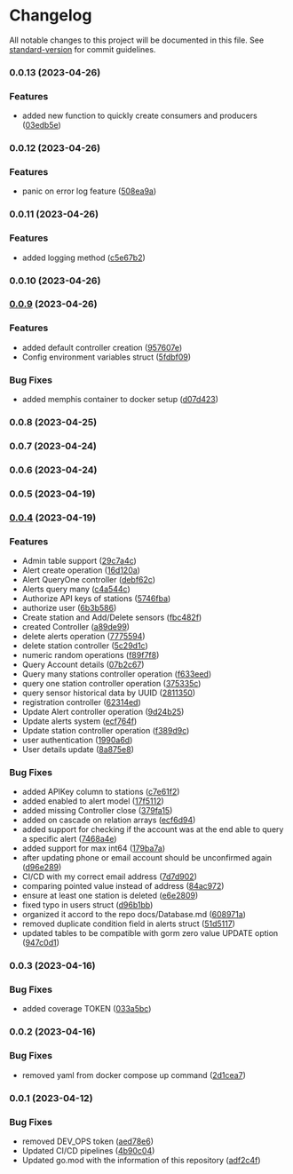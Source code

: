 # Changelog

All notable changes to this project will be documented in this file. See [standard-version](https://github.com/conventional-changelog/standard-version) for commit guidelines.

### 0.0.13 (2023-04-26)


### Features

* added new function to quickly create consumers and producers ([03edb5e](https://github.com/hidromatologia-v2/models/commit/03edb5ea23ddecde9432653265795a7689ceacfe))

### 0.0.12 (2023-04-26)


### Features

* panic on error log feature ([508ea9a](https://github.com/hidromatologia-v2/models/commit/508ea9a604901215a16705095d8941be5620428a))

### 0.0.11 (2023-04-26)


### Features

* added logging method ([c5e67b2](https://github.com/hidromatologia-v2/models/commit/c5e67b2e1065803ced7e9bea794f09e9970a6389))

### 0.0.10 (2023-04-26)

### [0.0.9](https://github.com/hidromatologia-v2/models/compare/v0.0.8...v0.0.9) (2023-04-26)


### Features

* added default controller creation ([957607e](https://github.com/hidromatologia-v2/models/commit/957607efc954584f9af5097c213d65d065c83148))
* Config environment variables struct ([5fdbf09](https://github.com/hidromatologia-v2/models/commit/5fdbf09d671442f5997f941be886cc23b95c40c7))


### Bug Fixes

* added memphis container to docker setup ([d07d423](https://github.com/hidromatologia-v2/models/commit/d07d423374c23d481541047b12fb95e14f625780))

### 0.0.8 (2023-04-25)

### 0.0.7 (2023-04-24)

### 0.0.6 (2023-04-24)

### 0.0.5 (2023-04-19)

### [0.0.4](https://github.com/hidromatologia-v2/models/compare/v0.0.3...v0.0.4) (2023-04-19)


### Features

* Admin table support ([29c7a4c](https://github.com/hidromatologia-v2/models/commit/29c7a4cc35e75260e5a20b1b4ed52b02c697342c))
* Alert create operation ([16d120a](https://github.com/hidromatologia-v2/models/commit/16d120a26986775b0f90b1426347bb5a49979a88))
* Alert QueryOne controller ([debf62c](https://github.com/hidromatologia-v2/models/commit/debf62c56a5b1bcbb456029f1b4a225c700c5cfe))
* Alerts query many ([c4a544c](https://github.com/hidromatologia-v2/models/commit/c4a544cc123dcce97832e93a3cc28c3835b73c46))
* Authorize API keys of stations ([5746fba](https://github.com/hidromatologia-v2/models/commit/5746fba86fc23f1f66bd240c1d2f2187053d2100))
* authorize user ([6b3b586](https://github.com/hidromatologia-v2/models/commit/6b3b58675b687e67976c1938ef8aecd93c2b2773))
* Create station and Add/Delete sensors ([fbc482f](https://github.com/hidromatologia-v2/models/commit/fbc482f607438dc3a847406714a81dad7230589a))
* created Controller ([a89de99](https://github.com/hidromatologia-v2/models/commit/a89de9927c9ced7e3a8f40f65bdda8d416e30e05))
* delete alerts operation ([7775594](https://github.com/hidromatologia-v2/models/commit/7775594bd598fd1643e18c8f9c85355417539dee))
* delete station controller ([5c29d1c](https://github.com/hidromatologia-v2/models/commit/5c29d1c4fb713d249046505d207b96921c49fbbf))
* numeric random operations ([f89f7f8](https://github.com/hidromatologia-v2/models/commit/f89f7f8ef91043b887d02ae14c9af4150cc64711))
* Query Account details ([07b2c67](https://github.com/hidromatologia-v2/models/commit/07b2c673247ffa0430b24c12efc63c8438c6fb09))
* Query many stations controller operation ([f633eed](https://github.com/hidromatologia-v2/models/commit/f633eedfdfc86fd7632044557ebc117760f4ecca))
* query one station controller operation ([375335c](https://github.com/hidromatologia-v2/models/commit/375335c9e9f6cf60571e413892fdbd635b846dc0))
* query sensor historical data by UUID ([2811350](https://github.com/hidromatologia-v2/models/commit/28113506a48218fa1da7c19e98eecc3d3b8bf48f))
* registration controller ([62314ed](https://github.com/hidromatologia-v2/models/commit/62314ed7b0fd06e4832247f30f0752f6be415f29))
* Update Alert controller operation ([9d24b25](https://github.com/hidromatologia-v2/models/commit/9d24b254320c9bbadbc4d76c78b252c70f63cd16))
* Update alerts system ([ecf764f](https://github.com/hidromatologia-v2/models/commit/ecf764f54aba956600ae1c6cb907f61a1bec6908))
* Update station controller operation ([f389d9c](https://github.com/hidromatologia-v2/models/commit/f389d9c69e6ca9f251d7759e78ebdf6da3dca4ab))
* user authentication ([1990a6d](https://github.com/hidromatologia-v2/models/commit/1990a6d04281efe7c725df2d2e46fa34b7f04d04))
* User details update ([8a875e8](https://github.com/hidromatologia-v2/models/commit/8a875e8de5a74fca5e2a5a4d33d734f5ff426dbb))


### Bug Fixes

* added APIKey column to stations ([c7e61f2](https://github.com/hidromatologia-v2/models/commit/c7e61f2da1e0c48edc450db9cb128d622c174664))
* added enabled to alert model ([17f5112](https://github.com/hidromatologia-v2/models/commit/17f5112a5bbacd14a47c43c3d13e01d5c10be768))
* added missing Controller close ([379fa15](https://github.com/hidromatologia-v2/models/commit/379fa152eb85f4e748f30ea0123ad8945a21e3a4))
* added on cascade on relation arrays ([ecf6d94](https://github.com/hidromatologia-v2/models/commit/ecf6d94e2a0a1f64d4d9f89bb32d7c1d6bd1760d))
* added support for checking if the account was at the end able to query a specific alert ([7468a4e](https://github.com/hidromatologia-v2/models/commit/7468a4e87c8ef8b1055799ec50fc6f5bc0790e66))
* added support for max int64 ([179ba7a](https://github.com/hidromatologia-v2/models/commit/179ba7a5e78a41bffa345e8b28714ee357e2acb1))
* after updating phone or email account should be unconfirmed again ([d96e289](https://github.com/hidromatologia-v2/models/commit/d96e2890bd11affd40900255bcdeded2e539adb4))
* CI/CD with my correct email address ([7d7d902](https://github.com/hidromatologia-v2/models/commit/7d7d90284ea38f72c012e6752b29fc9f4d85a8d8))
* comparing pointed value instead of address ([84ac972](https://github.com/hidromatologia-v2/models/commit/84ac9728982594616141d5213f228bca06f7d30c))
* ensure at least one station is deleted ([e6e2809](https://github.com/hidromatologia-v2/models/commit/e6e280941c720c6c245767184a00e35db185ae4f))
* fixed typo in users struct ([d96b1bb](https://github.com/hidromatologia-v2/models/commit/d96b1bb47603f33e2c401e68eacdeabfb08cacef))
* organized it accord to the repo docs/Database.md ([608971a](https://github.com/hidromatologia-v2/models/commit/608971a1be8d370592fdd8d2dd0f53757e7e720c))
* removed duplicate condition field in alerts struct ([51d5117](https://github.com/hidromatologia-v2/models/commit/51d51178e89ffa7d437b3dafc7faeab8f6c51792))
* updated tables to be compatible with gorm zero value UPDATE option ([947c0d1](https://github.com/hidromatologia-v2/models/commit/947c0d1631fb217e1b8076569ec39c05ac31ed95))

### 0.0.3 (2023-04-16)


### Bug Fixes

* added coverage TOKEN ([033a5bc](https://github.com/hidromatologia-v2/models/commit/033a5bc86018d1c9739b72fac32a3d2ebfa9c41a))

### 0.0.2 (2023-04-16)


### Bug Fixes

* removed yaml from docker compose up command ([2d1cea7](https://github.com/hidromatologia-v2/models/commit/2d1cea7e07c274cd31e42641b5e775d4ebf4463c))

### 0.0.1 (2023-04-12)


### Bug Fixes

* removed DEV_OPS token ([aed78e6](https://github.com/hidromatologia-v2/models/commit/aed78e65924676a50506cb307f37d86c328932ff))
* Updated CI/CD pipelines ([4b90c04](https://github.com/hidromatologia-v2/models/commit/4b90c04e91cc686635c8a7d5d6b86dbfdea17f40))
* Updated go.mod with the information of this repository ([adf2c4f](https://github.com/hidromatologia-v2/models/commit/adf2c4fcd3a645413b0e5290f7ac1caa41eb1d45))
